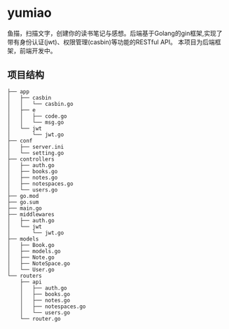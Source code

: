 # yumiao
鱼描，扫描文字，创建你的读书笔记与感想。后端基于Golang的gin框架,实现了带有身份认证(jwt)、权限管理(casbin)等功能的RESTful API。
本项目为后端框架，前端开发中。

## 项目结构
```
├── app
│   ├── casbin
│   │   └── casbin.go
│   ├── e
│   │   ├── code.go
│   │   └── msg.go
│   └── jwt
│       └── jwt.go
├── conf
│   ├── server.ini
│   └── setting.go
├── controllers
│   ├── auth.go
│   ├── books.go
│   ├── notes.go
│   ├── notespaces.go
│   └── users.go
├── go.mod
├── go.sum
├── main.go
├── middlewares
│   ├── auth.go
│   └── jwt
│       └── jwt.go
├── models
│   ├── Book.go
│   ├── models.go
│   ├── Note.go
│   ├── NoteSpace.go
│   └── User.go
└── routers
    ├── api
    │   ├── auth.go
    │   ├── books.go
    │   ├── notes.go
    │   ├── notespaces.go
    │   └── users.go
    └── router.go

```
